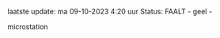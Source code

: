 laatste update: 
ma 09-10-2023  4:20   uur 
Status: FAALT - geel - 
<div class="service R">microstation</div>